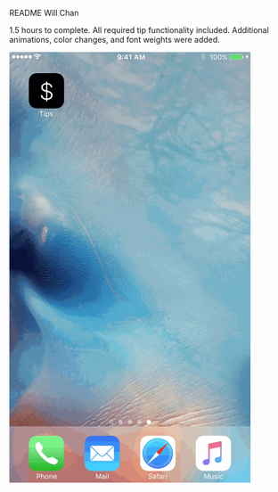 README
Will Chan

1.5 hours to complete.
All required tip functionality included.
Additional animations, color changes, and font weights were added.


![alt tag](https://raw.githubusercontent.com/howechan/Tips/master/tips.gif)